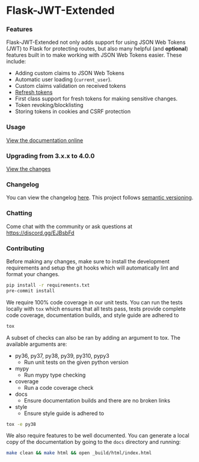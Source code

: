 # Flask-JWT-Extended

### Features

Flask-JWT-Extended not only adds support for using JSON Web Tokens (JWT) to Flask for protecting routes,
but also many helpful (and **optional**) features built in to make working with JSON Web Tokens
easier. These include:

-   Adding custom claims to JSON Web Tokens
-   Automatic user loading (`current_user`).
-   Custom claims validation on received tokens
-   [Refresh tokens](https://auth0.com/blog/refresh-tokens-what-are-they-and-when-to-use-them/)
-   First class support for fresh tokens for making sensitive changes.
-   Token revoking/blocklisting
-   Storing tokens in cookies and CSRF protection

### Usage

[View the documentation online](https://flask-jwt-extended.readthedocs.io/en/stable/)

### Upgrading from 3.x.x to 4.0.0

[View the changes](https://flask-jwt-extended.readthedocs.io/en/stable/v4_upgrade_guide/)

### Changelog

You can view the changelog [here](https://github.com/vimalloc/flask-jwt-extended/releases).
This project follows [semantic versioning](https://semver.org/).

### Chatting

Come chat with the community or ask questions at https://discord.gg/EJBsbFd

### Contributing

Before making any changes, make sure to install the development requirements
and setup the git hooks which will automatically lint and format your changes.

```bash
pip install -r requirements.txt
pre-commit install
```

We require 100% code coverage in our unit tests. You can run the tests locally
with `tox` which ensures that all tests pass, tests provide complete code coverage,
documentation builds, and style guide are adhered to

```bash
tox
```

A subset of checks can also be ran by adding an argument to tox. The available
arguments are:

-   py36, py37, py38, py39, py310, pypy3
    -   Run unit tests on the given python version
-   mypy
    -   Run mypy type checking
-   coverage
    -   Run a code coverage check
-   docs
    -   Ensure documentation builds and there are no broken links
-   style
    -   Ensure style guide is adhered to

```bash
tox -e py38
```

We also require features to be well documented. You can generate a local copy
of the documentation by going to the `docs` directory and running:

```bash
make clean && make html && open _build/html/index.html
```
